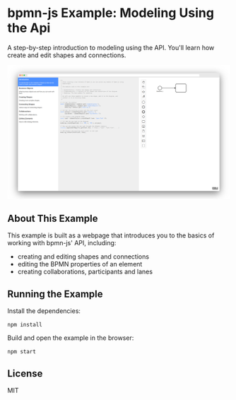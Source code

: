 # bpmn-js Example: Modeling Using the Api

A step-by-step introduction to modeling using the API. You'll learn how create and edit shapes and connections.

![Screenshot of the example](docs/screenshot.png "Screenshot of the example")

## About This Example

This example is built as a webpage that introduces you to the basics of working with bpmn-js' API, including:

* creating and editing shapes and connections
* editing the BPMN properties of an element
* creating collaborations, participants and lanes

## Running the Example

Install the dependencies:

```
npm install
```

Build and open the example in the browser:

```
npm start
```

## License

MIT
